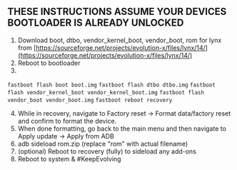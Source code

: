 ## THESE INSTRUCTIONS ASSUME YOUR DEVICES BOOTLOADER IS ALREADY UNLOCKED

1. Download boot, dtbo, vendor_kernel_boot, vendor_boot, rom for lynx from [https://sourceforge.net/projects/evolution-x/files/lynx/14/](https://sourceforge.net/projects/evolution-x/files/lynx/14/)
2. Reboot to bootloader
3.
```fastboot flash boot boot.img```
```fastboot flash dtbo dtbo.img```
```fastboot flash vendor_kernel_boot vendor_kernel_boot.img```
```fastboot flash vendor_boot vendor_boot.img```
```fastboot reboot recovery```

4. While in recovery, navigate to Factory reset -> Format data/factory reset and confirm to format the device.
5. When done formatting, go back to the main menu and then navigate to Apply update -> Apply from ADB
6. adb sideload rom.zip (replace "rom" with actual filename)
7. (optional) Reboot to recovery (fully) to sideload any add-ons
8. Reboot to system & #KeepEvolving
